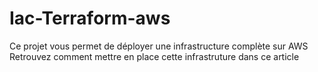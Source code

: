 # Iac-Terraform-aws
Ce projet vous permet de déployer une infrastructure complète sur AWS
Retrouvez comment mettre en place cette infrastruture dans ce article 
